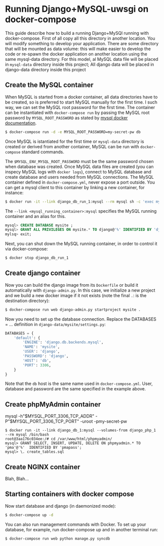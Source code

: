
Running Django+MySQL-uwsgi on docker-compose
============================================

This guide describe how to build a running Django+MySQl running with docker-compose. First of all copy all this directory in another location. You will modify something to develop your application. There are some directory that will be mounted as data volume: this will make easier to develop the code or re-spawn the docker application on another location using the same mysql-data directory. For this model, al MySQL data file will be placed in `mysql-data` directory inside this project; All django data will be placed in django-data directory inside this project

## Create the MySQL container

When MySQL is started from a docker container, all data directories have to be created, so is preferred to start MySQL manually for the first time. I such way, we can set the MySQL root password for the first time. The container can be instantiated with `docker-compose run` by passing the MySQL root password by `MYSQL_ROOT_PASSWORD` as stated by [mysql docker documentation](https://registry.hub.docker.com/u/library/mysql/). 

```sh
$ docker-compose run -d -e MYSQL_ROOT_PASSWORD=my-secret-pw db
```

Once MySQL is istantiated for the first time or `mysql-data` directory is created or derived from another container, MySQL can be run with `docker-compose` standard commands. 

The `$MYSQL_ENV_MYSQL_ROOT_PASSWORD` must be the same password chosen when database was created. Once MySQL data files are created (you can inspecy MySQL logs with `docker logs`), connect to MySQL database and create database and users needed from MySQL connections. The MySQL container defined in `docker-compose.yml`, never expose a port outside. You can get a mysql client to this container by linking a new  container, for instance:

```sh
$ docker run -it --link django_db_run_1:mysql --rm mysql sh -c 'exec mysql -h"$MYSQL_PORT_3306_TCP_ADDR" -P"$MYSQL_PORT_3306_TCP_PORT" -uroot -p"$MYSQL_ENV_MYSQL_ROOT_PASSWORD"'
```

The `--link <mysql_running_container>:mysql` specifies the MySQL running container and an alias for this.

```SQL
mysql> CREATE DATABASE mysite ;
mysql> GRANT ALL PRIVILEGES ON mysite.* TO django@'%' IDENTIFIED BY 'django' ;
mylsq> exit;
```

Next, you can shut down the MySQL running container, in order to control it via docker-compose:

```sh
$ docker stop django_db_run_1
```

## Create django container

Now you can build the django image from its `Dockerfile` or build it automatically with `django-admin.py`. In this case, we initialize a new project and we build a new docker image if it not exists (note the final `.`: is the destination directory):

```sh
$ docker-compose run web django-admin.py startproject mysite .
```

Now you need to set up the database connection. Replace the DATABASES = ... definition in `django-data/mysite/settings.py`:

```python
DATABASES = {
    'default': {
        'ENGINE': 'django.db.backends.mysql',
        'NAME': 'mysite',
        'USER': 'django',
        'PASSWORD': 'django',
        'HOST': 'db',
        'PORT': 3306,
    }
}
```

Note that the `db` host is the same name used in `docker-compose.yml`. User, database and password are the same specified in the example above. 

## Create phpMyAdmin container

mysql -h"$MYSQL_PORT_3306_TCP_ADDR" -P"$MYSQL_PORT_3306_TCP_PORT" -uroot -pmy-secret-pw

```mysql
$ docker run -it --link django_db_1:mysql --volumes-from django_php_1 --rm mysql /bin/bash 
root@3aa176c034ee:/# cd /var/www/html/phpmyadmin/
mysql> GRANT SELECT, INSERT, UPDATE, DELETE ON phpmyadmin.* TO 'pma'@'%'  IDENTIFIED BY 'pmapass';
mysql> \. create_tables.sql
```

## Create NGINX container

Blah, Blah...

## Starting containers with docker compose

Now start database and django (in daemonized mode):

```sh
$ docker-compose up -d 
```

You can also run management commands with Docker. To set up your database, for example, run docker-compose up and in another terminal run:

```sh
$ docker-compose run web python manage.py syncdb
```

